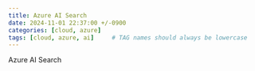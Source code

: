 ```yaml
---
title: Azure AI Search
date: 2024-11-01 22:37:00 +/-0900
categories: [cloud, azure]
tags: [cloud, azure, ai]     # TAG names should always be lowercase
---
```



Azure AI Search
